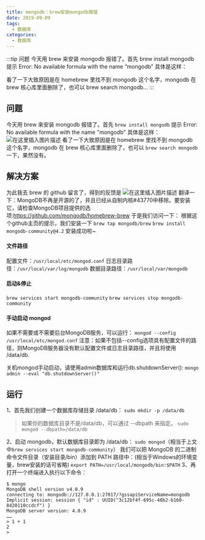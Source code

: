 ```yaml
---
title: mongodb：brew安装mongodb报错
date: 2019-09-09
tags:
  - 数据库
categories:
  - 数据库
---
```


:::tip
问题
今天用 brew 来安装 mongodb 报错了。首先
brew install mongodb
提示 Error: No available formula with the name “mongodb”
具体是这样：

看了一下大致原因是在 homebrew 里找不到 mongodb 这个名字，mongodb 在 brew 核心库里面删除了，也可以
brew search mongodb...
:::

<!-- more -->

## 问题
今天用 brew 来安装 mongodb 报错了。首先
`brew install mongodb`
提示 Error: No available formula with the name "mongodb"
具体是这样：
![在这里插入图片描述](https://img-blog.csdnimg.cn/20190909185523787.png?x-oss-process=image/watermark,type_ZmFuZ3poZW5naGVpdGk,shadow_10,text_aHR0cHM6Ly9ibG9nLmNzZG4ubmV0L3dlaXhpbl80Mzk3MjQzNw==,size_16,color_FFFFFF,t_70)
看了一下大致原因是在 homebrew 里找不到 mongodb 这个名字，mongodb 在 brew 核心库里面删除了，也可以
`brew search mongodb` 一下，果然没有。
## 解决方案
为此我去 brew 的 github 留言了，得到的反馈是
![在这里插入图片描述](https://img-blog.csdnimg.cn/20190909190628571.png?x-oss-process=image/watermark,type_ZmFuZ3poZW5naGVpdGk,shadow_10,text_aHR0cHM6Ly9ibG9nLmNzZG4ubmV0L3dlaXhpbl80Mzk3MjQzNw==,size_16,color_FFFFFF,t_70)
翻译一下：MongoDB不再是开源的了，并且已经从自制内核#43770中移除。要安装它，请检查MongoDB项目提供的选项:https://github.com/mongodb/homebrew-brew
于是我们访问一下：
根据这个github主页的提示，我们安装一下
`brew tap mongodb/brew`
`brew install mongodb-community@4.2`
安装成功啦~
#### 文件路径
配置文件：`/usr/local/etc/mongod.conf`
日志目录路径：`/usr/local/var/log/mongodb`
数据目录路径：`/usr/local/var/mongodb`
#### 启动&停止
`brew services start mongodb-community`
`brew services stop mongodb-community`
#### 手动启动 mongod
如果不需要或不需要后台MongoDB服务，可以运行：
`mongod --config /usr/local/etc/mongod.conf`
注意：如果不包括--config选项具有配置文件的路径，则MongoDB服务器没有默认配置文件或日志目录路径，并且将使用 /data/db.

关机mongod手动启动，请使用admin数据库和运行db.shutdownServer():
`mongo admin --eval "db.shutdownServer()"`
## 运行
1、首先我们创建一个数据库存储目录 /data/db：
`sudo mkdir -p /data/db`
>如果你的数据库目录不是/data/db，可以通过 --dbpath 来指定。
>`sudo mongod --dbpath=/data/db `

2、启动 mongodb，默认数据库目录即为 /data/db：
`sudo mongod`（相当于上文中`brew services start mongodb-community`）
我们可以把 MongoDB 的二进制命令文件目录（安装目录/bin）添加到 PATH 路径中：(相当于Windows的环境变量，brew安装的话可省略)
`export PATH=/usr/local/mongodb/bin:$PATH`
3、再打开一个终端进入执行以下命令：
```shell
$ mongo
MongoDB shell version v4.0.9
connecting to: mongodb://127.0.0.1:27017/?gssapiServiceName=mongodb
Implicit session: session { "id" : UUID("3c12bf4f-695c-48b2-b160-8420110ccdcf") }
MongoDB server version: 4.0.9
……
> 1 + 1
2
> 
```
